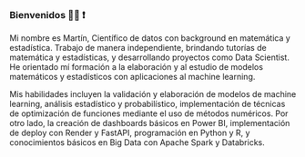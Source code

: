 ### Bienvenidos  🧑‍💻 ❗

Mi nombre es Martín, Científico de datos con background en matemática y estadística. Trabajo de manera independiente, brindando tutorías de matemática y estadísticas, y desarrollando proyectos como Data Scientist. He orientado mí formación a la elaboración y al estudio de modelos matemáticos y estadísticos con aplicaciones al machine learning.

Mis habilidades incluyen la validación y elaboración de modelos de machine learning, análisis estadístico y probabilístico, implementación de técnicas de optimización de funciones mediante el uso de métodos numéricos. Por otro lado, la creación de dashboards básicos en Power BI, implementación de deploy con Render y FastAPI, programación en Python y R, y conocimientos básicos en Big Data con Apache Spark y Databricks.

